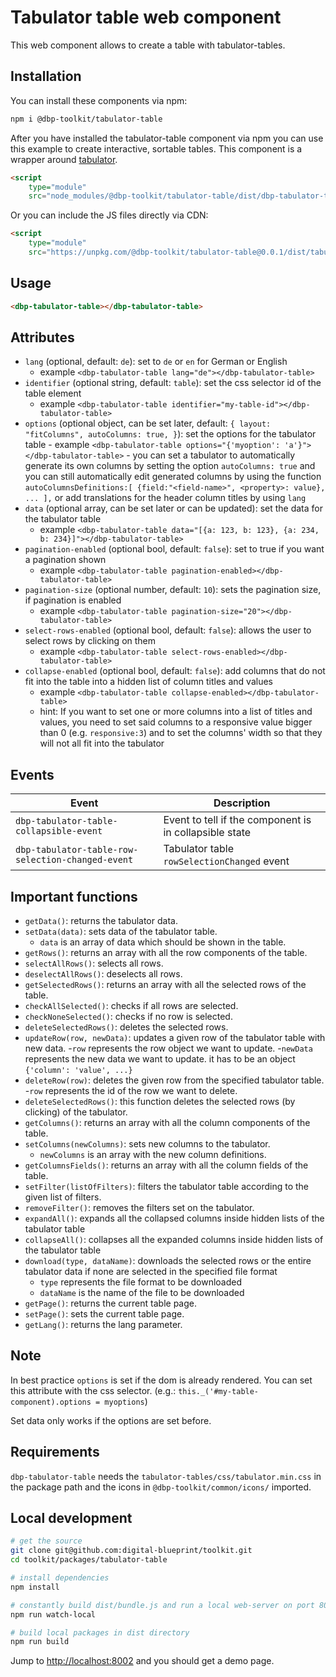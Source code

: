 # Tabulator table web component

This web component allows to create a table with tabulator-tables.

## Installation

You can install these components via npm:

```bash
npm i @dbp-toolkit/tabulator-table
```

After you have installed the tabulator-table component via npm you can use this example to create interactive, sortable tables. This component is a wrapper around [tabulator](https://github.com/olifolkerd/tabulator).

```html
<script
    type="module"
    src="node_modules/@dbp-toolkit/tabulator-table/dist/dbp-tabulator-table.js"></script>
```

Or you can include the JS files directly via CDN:

```html
<script
    type="module"
    src="https://unpkg.com/@dbp-toolkit/tabulator-table@0.0.1/dist/tabulator-table.js"></script>
```

## Usage

```html
<dbp-tabulator-table></dbp-tabulator-table>
```

## Attributes

- `lang` (optional, default: `de`): set to `de` or `en` for German or English
    - example `<dbp-tabulator-table lang="de"></dbp-tabulator-table>`
- `identifier` (optional string, default: `table`): set the css selector id of the table element
    - example `<dbp-tabulator-table identifier="my-table-id"></dbp-tabulator-table>`
- `options` (optional object, can be set later, default: `{
layout: "fitColumns", autoColumns: true, }`): set the options for the tabulator table - example `<dbp-tabulator-table options="{'myoption': 'a'}"></dbp-tabulator-table>` - you can set a tabulator to automatically generate its own columns by setting the option `autoColumns: true`
  and you can still automatically edit generated columns by using the function `autoColumnsDefinitions:[
{field:"<field-name>", <property>: value},
...
],` or add translations for the header column titles by using `lang`
- `data` (optional array, can be set later or can be updated): set the data for the tabulator table
    - example `<dbp-tabulator-table data="[{a: 123, b: 123}, {a: 234, b: 234}]"></dbp-tabulator-table>`
- `pagination-enabled` (optional bool, default: `false`): set to true if you want a pagination shown
    - example `<dbp-tabulator-table pagination-enabled></dbp-tabulator-table>`
- `pagination-size` (optional number, default: `10`): sets the pagination size, if pagination is enabled
    - example `<dbp-tabulator-table pagination-size="20"></dbp-tabulator-table>`
- `select-rows-enabled` (optional bool, default: `false`): allows the user to select rows by clicking on them
    - example `<dbp-tabulator-table select-rows-enabled></dbp-tabulator-table>`
- `collapse-enabled` (optional bool, default: `false`): add columns that do not fit into the table into a hidden list of column titles and values
    - example `<dbp-tabulator-table collapse-enabled></dbp-tabulator-table>`
    - hint: If you want to set one or more columns into a list of titles and values, you need to set said columns to a responsive value bigger
      than 0 (e.g. `responsive:3`) and to set the columns' width so that they will not all fit into the tabulator

## Events

| Event                                             | Description                                            |
| ------------------------------------------------- | ------------------------------------------------------ |
| `dbp-tabulator-table-collapsible-event`           | Event to tell if the component is in collapsible state |
| `dbp-tabulator-table-row-selection-changed-event` | Tabulator table `rowSelectionChanged` event            |

## Important functions

- `getData()`: returns the tabulator data.
- `setData(data)`: sets data of the tabulator table.
    - `data` is an array of data which should be shown in the table.
- `getRows()`: returns an array with all the row components of the table.
- `selectAllRows()`: selects all rows.
- `deselectAllRows()`: deselects all rows.
- `getSelectedRows()`: returns an array with all the selected rows of the table.
- `checkAllSelected()`: checks if all rows are selected.
- `checkNoneSelected()`: checks if no row is selected.
- `deleteSelectedRows()`: deletes the selected rows.
- `updateRow(row, newData)`: updates a given row of the tabulator table with new data. -`row` represents the row object we want to update. -`newData` represents the new data we want to update. it has to be an object `{'column': 'value', ...}`
- `deleteRow(row)`: deletes the given row from the specified tabulator table. -`row` represents the id of the row we want to delete.
- `deleteSelectedRows()`: this function deletes the selected rows (by clicking) of the tabulator.
- `getColumns()`: returns an array with all the column components of the table.
- `setColumns(newColumns)`: sets new columns to the tabulator.
    - `newColumns` is an array with the new column definitions.
- `getColumnsFields()`: returns an array with all the column fields of the table.
- `setFilter(listOfFilters)`: filters the tabulator table according to the given list of filters.
- `removeFilter()`: removes the filters set on the tabulator.
- `expandAll()`: expands all the collapsed columns inside hidden lists of the tabulator table
- `collapseAll()`: collapses all the expanded columns inside hidden lists of the tabulator table
- `download(type, dataName)`: downloads the selected rows or the entire tabulator data if none are selected in the specified file format
    - `type` represents the file format to be downloaded
    - `dataName` is the name of the file to be downloaded
- `getPage()`: returns the current table page.
- `setPage()`: sets the current table page.
- `getLang()`: returns the lang parameter.

## Note

In best practice `options` is set if the dom is already rendered.
You can set this attribute with the css selector. (e.g.: `this._('#my-table-component).options = myoptions`)

Set data only works if the options are set before.

## Requirements

`dbp-tabulator-table` needs the `tabulator-tables/css/tabulator.min.css` in the package path and
the icons in `@dbp-toolkit/common/icons/` imported.

## Local development

```bash
# get the source
git clone git@github.com:digital-blueprint/toolkit.git
cd toolkit/packages/tabulator-table

# install dependencies
npm install

# constantly build dist/bundle.js and run a local web-server on port 8002
npm run watch-local

# build local packages in dist directory
npm run build
```

Jump to <http://localhost:8002> and you should get a demo page.
